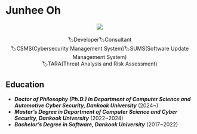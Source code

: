 # Junhee Oh
<div align="center">
<a href="https://hits.seeyoufarm.com"><img src="https://hits.seeyoufarm.com/api/count/incr/badge.svg?url=https%3A%2F%2Fgithub.com%2Fgjbae1212%2Fhit-counter&count_bg=%23FFDD9E&title_bg=%23FF7D8A&icon=&icon_color=%23FFFFFF&title=hits&edge_flat=false"/></a>
</div>
</br>
<div align="center">
🏷️Developer🏷️Consultant<br/>🏷️CSMS(Cybersecurity Management System)🏷️SUMS(Software Update Management System)<br/>🏷️TARA(Threat Analysis and Risk Assessment)
</div>

## Education

- <i><b>Doctor of Philosophy (Ph.D.) in Department of Computer Science and Automotive Cyber ​​Security, Dankook University</b></i> (2024~)
- <i><b>Master’s Degree in Department of Computer Science and Cyber ​​Security, Dankook University</b></i> (2022~2024)
- <i><b>Bachelor’s Degree in Software, Dankook University</b></i> (2017~2022)
